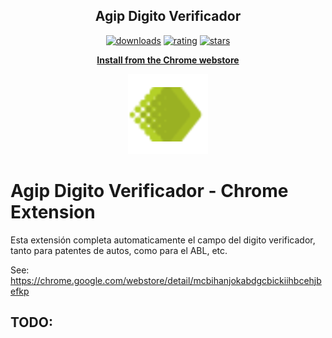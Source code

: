 <h2 align="center">Agip Digito Verificador</h2>

  <p align="center">
    <a href="https://chrome.google.com/webstore/detail/mercadotrack/mcbihanjokabdgcbickiihbcehjbefkp"><img src="https://img.shields.io/chrome-web-store/d/mcbihanjokabdgcbickiihbcehjbefkp.svg" alt="downloads"></a>
    <a href="https://chrome.google.com/webstore/detail/mercadotrack/mcbihanjokabdgcbickiihbcehjbefkp"><img src="https://img.shields.io/chrome-web-store/rating/mcbihanjokabdgcbickiihbcehjbefkp.svg" alt="rating"></a>
    <a href="https://chrome.google.com/webstore/detail/mercadotrack/mcbihanjokabdgcbickiihbcehjbefkp"><img src="https://img.shields.io/chrome-web-store/stars/mcbihanjokabdgcbickiihbcehjbefkp.svg" alt="stars"></a>
  </p>
  <p align="center"><a href="https://chrome.google.com/webstore/detail/agip-digito-verificador/mcbihanjokabdgcbickiihbcehjbefkp"><b>Install from the Chrome webstore</b></a></p>
  <p align="center"><img src="https://github.com/pablomatiasgomez/agip-dv-chrome/blob/master/images/icons/icon128.png" alt="logo"></p>


# Agip Digito Verificador - Chrome Extension

Esta extensión completa automaticamente el campo del digito verificador, tanto para patentes de autos, como para el ABL, etc.

See: https://chrome.google.com/webstore/detail/mcbihanjokabdgcbickiihbcehjbefkp

## TODO:
